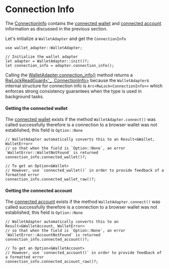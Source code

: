 # Connection Info

The [ConnectionInfo](https://docs.rs/wallet-adapter/latest/wallet_adapter/struct.ConnectionInfo.html) contains the [connected wallet](https://docs.rs/wallet-adapter/latest/wallet_adapter/struct.Wallet.html) and [connected account](https://docs.rs/wallet-adapter/latest/wallet_adapter/struct.WalletAccount.html) information as discussed in the previous section.



Let's initialize a `WalletAdapter` and get the `ConnectionInfo`

```rust,no_run
use wallet_adapter::WalletAdapter;

// Initialize the wallet adapter
let adapter = WalletAdapter::init()?;
let connection_info = adapter.connection_info();
```

Calling the [WalletAdapter.connection_info()](https://docs.rs/wallet-adapter/latest/wallet_adapter/struct.WalletAdapter.html#method.connection_info) method returns a [RwLockReadGuard<'_, ConnectionInfo>](https://docs.rs/async-lock/latest/async_lock/struct.RwLockReadGuard.html) because the `WalletAdapter`s internal structure for connection info is `Arc<RwLock<ConnectionInfo>>` which enforces strong consistency guarantees when the type is used in background tasks.

#### Getting the connected wallet

The [connected wallet](https://docs.rs/wallet-adapter/latest/wallet_adapter/struct.Wallet.html) exists if the method `WalletAdapter.connect()` was called successfully therefore is a connection to a browser wallet was not established, this field is `Option::None`

```rust,no_run
// WalletAdapter automatically converts this to an Result<&Wallet, WalletError>
// so that when the field is `Option::None`, an error `WalletError::WalletNotFound` is returned
connection_info.connected_wallet()?;

// To get an Option<&Wallet>
// However, use `connected_wallet()` in order to provide feedback of a formatted error 
connection_info.connected_wallet_raw()?;
```

#### Getting the connected account

The [connected account](https://docs.rs/wallet-adapter/latest/wallet_adapter/struct.WalletAccount.html) exists if the method `WalletAdapter.connect()` was called successfully therefore is a connection to a browser wallet was not established, this field is `Option::None`

```rust,no_run
// WalletAdapter automatically converts this to an Result<&WalletAccount, WalletError>
// so that when the field is `Option::None`, an error `WalletError::AccountNotFound` is returned
connection_info.connected_account()?;

// To get an Option<&WalletAccount>
// However, use `connected_account()` in order to provide feedback of a formatted error 
connection_info.connected_account_raw()?;
```
